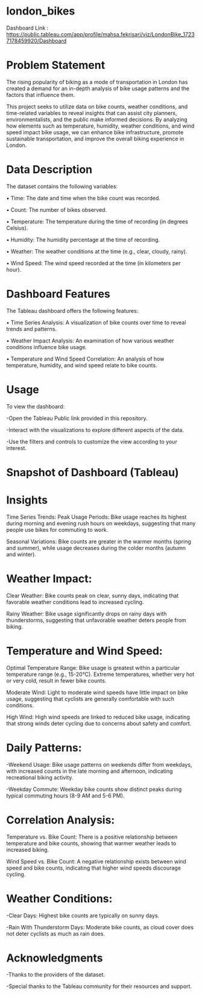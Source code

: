 # london_bikes
Dashboard Link : https://public.tableau.com/app/profile/mahsa.fekrisari/viz/LondonBike_17237178459920/Dashboard
# Problem Statement
The rising popularity of biking as a mode of transportation in London has created a demand for an in-depth analysis of bike usage patterns and the factors that influence them. 

This project seeks to utilize data on bike counts, weather conditions, and time-related variables to reveal insights that can assist city planners, environmentalists, and the public make informed decisions. By analyzing how elements such as temperature, humidity, weather conditions, and wind speed impact bike usage, we can enhance bike infrastructure, promote sustainable transportation, and improve the overall biking experience in London.
# Data Description
The dataset contains the following variables:

•	Time: The date and time when the bike count was recorded.

•	Count: The number of bikes observed.

•	Temperature: The temperature during the time of recording (in degrees Celsius).

•	Humidity: The humidity percentage at the time of recording.

•	Weather: The weather conditions at the time (e.g., clear, cloudy, rainy).

•	Wind Speed: The wind speed recorded at the time (in kilometers per hour).

# Dashboard Features
The Tableau dashboard offers the following features:

•	Time Series Analysis: A visualization of bike counts over time to reveal trends and patterns.

•	Weather Impact Analysis: An examination of how various weather conditions influence bike usage.

•	Temperature and Wind Speed Correlation: An analysis of how temperature, humidity, and wind speed relate to bike counts.
# Usage
To view the dashboard:

-Open the Tableau Public link provided in this repository.

-Interact with the visualizations to explore different aspects of the data.

-Use the filters and controls to customize the view according to your interest.

# Snapshot of Dashboard (Tableau)
 
# Insights
Time Series Trends:
Peak Usage Periods: Bike usage reaches its highest during morning and evening rush hours on weekdays, suggesting that many people use bikes for commuting to work.

 Seasonal Variations: Bike counts are greater in the warmer months (spring and summer), while usage decreases during the colder months (autumn and winter).
# Weather Impact:
Clear Weather: Bike counts peak on clear, sunny days, indicating that favorable weather conditions lead to increased cycling.

Rainy Weather: Bike usage significantly drops on rainy days with thunderstorms, suggesting that unfavorable weather deters people from biking.
# Temperature and Wind Speed:
 Optimal Temperature Range: Bike usage is greatest within a particular temperature range (e.g., 15-20°C). Extreme temperatures, whether very hot or very cold, result in fewer bike counts.
 
 Moderate Wind: Light to moderate wind speeds have little impact on bike usage, suggesting that cyclists are generally comfortable with such conditions.
 
High Wind: High wind speeds are linked to reduced bike usage, indicating that strong winds deter cycling due to concerns about safety and comfort.
# Daily Patterns:
-Weekend Usage: Bike usage patterns on weekends differ from weekdays, with increased counts in the late morning and afternoon, indicating recreational biking activity.

-Weekday Commute: Weekday bike counts show distinct peaks during typical commuting hours (8-9 AM and 5-6 PM).
# Correlation Analysis:
 Temperature vs. Bike Count: There is a positive relationship between temperature and bike counts, showing that warmer weather leads to increased biking.
 
Wind Speed vs. Bike Count: A negative relationship exists between wind speed and bike counts, indicating that higher wind speeds discourage cycling.
# Weather Conditions:
-Clear Days: Highest bike counts are typically on sunny days.

-Rain With Thunderstorm Days: Moderate bike counts, as cloud cover does not deter cyclists as much as rain does.
# Acknowledgments
-Thanks to the providers of the dataset.

-Special thanks to the Tableau community for their resources and support.
